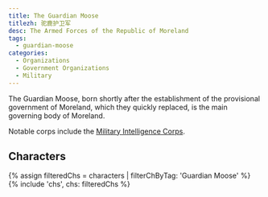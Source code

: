```yaml
---
title: The Guardian Moose
titlezh: 驼鹿护卫军
desc: The Armed Forces of the Republic of Moreland
tags:
  - guardian-moose
categories:
  - Organizations
  - Government Organizations
  - Military
---
```


The Guardian Moose, born shortly after the establishment of the provisional government of Moreland, which they quickly replaced, is the main governing body of Moreland.

Notable corps include the [Military Intelligence Corps](/world/moreland/intelligence-corps/).

## Characters

<link rel="stylesheet" href="/css/characterspage.css">
{% assign filteredChs = characters | filterChByTag: 'Guardian Moose' %}
{% include 'chs', chs: filteredChs %}
